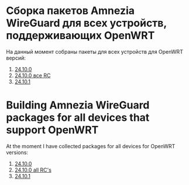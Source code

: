 

# Сборка пакетов Amnezia WireGuard для всех устройств, поддерживающих OpenWRT

На данный момент собраны пакеты для всех устройств для OpenWRT версий:
1) [24.10.0](https://github.com/ag2351747/awg-openwrt-24.10.0/releases/tag/v24.10.0)
2) [24.10.0 все RC](https://github.com/ag2351747/awg-openwrt-24.10.0/releases)
3) [24.10.1](https://github.com/ag2351747/awg-openwrt-24.10.0/releases/tag/v24.10.1)





# Building Amnezia WireGuard packages for all devices that support OpenWRT

At the moment I have collected packages for all devices for OpenWRT versions:
1) [24.10.0](https://github.com/ag2351747/awg-openwrt-24.10.0/releases/tag/v24.10.0)
2) [24.10.0 all RC's](https://github.com/ag2351747/awg-openwrt-24.10.0/releases)
3) [24.10.1](https://github.com/ag2351747/awg-openwrt-24.10.0/releases/tag/v24.10.1)

